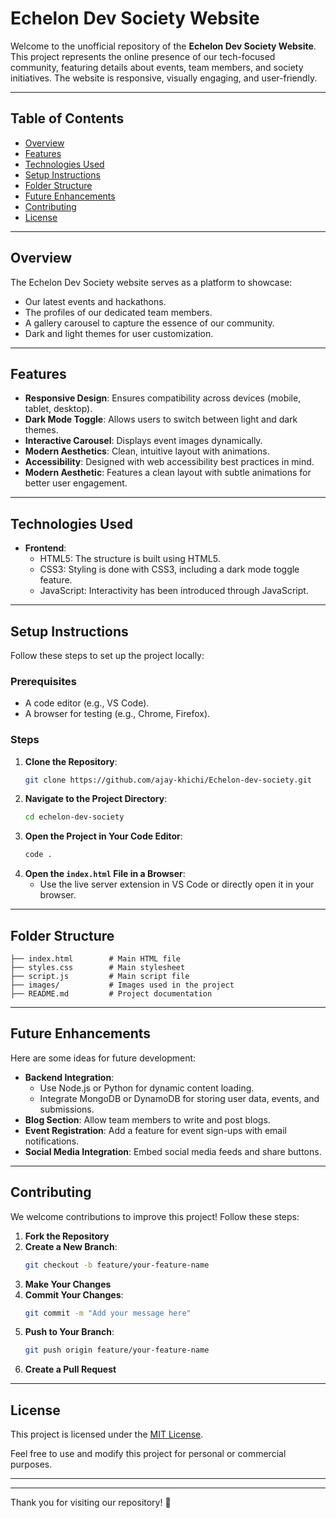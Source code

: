# Echelon Dev Society Website

Welcome to the unofficial repository of the **Echelon Dev Society Website**. This project represents the online presence of our tech-focused community, featuring details about events, team members, and society initiatives. The website is responsive, visually engaging, and user-friendly.

---

## Table of Contents
- [Overview](#overview)
- [Features](#features)
- [Technologies Used](#technologies-used)
- [Setup Instructions](#setup-instructions)
- [Folder Structure](#folder-structure)
- [Future Enhancements](#future-enhancements)
- [Contributing](#contributing)
- [License](#license)

---

## Overview
The Echelon Dev Society website serves as a platform to showcase:
- Our latest events and hackathons.
- The profiles of our dedicated team members.
- A gallery carousel to capture the essence of our community.
- Dark and light themes for user customization.

---

## Features
- **Responsive Design**: Ensures compatibility across devices (mobile, tablet, desktop).
- **Dark Mode Toggle**: Allows users to switch between light and dark themes.
- **Interactive Carousel**: Displays event images dynamically.
- **Modern Aesthetics**: Clean, intuitive layout with animations.
- **Accessibility**: Designed with web accessibility best practices in mind.
- **Modern Aesthetic**: Features a clean layout with subtle animations for better user engagement.

---

## Technologies Used
- **Frontend**:
  - HTML5: The structure is built using HTML5.
  - CSS3: Styling is done with CSS3, including a dark mode toggle feature.
  - JavaScript: Interactivity has been introduced through JavaScript.

---

## Setup Instructions
Follow these steps to set up the project locally:

### Prerequisites
- A code editor (e.g., VS Code).
- A browser for testing (e.g., Chrome, Firefox).

### Steps
1. **Clone the Repository**:
   ```bash
   git clone https://github.com/ajay-khichi/Echelon-dev-society.git
   ```
2. **Navigate to the Project Directory**:
   ```bash
   cd echelon-dev-society
   ```
3. **Open the Project in Your Code Editor**:
   ```bash
   code .
   ```
4. **Open the `index.html` File in a Browser**:
   - Use the live server extension in VS Code or directly open it in your browser.

---

## Folder Structure
```
├── index.html        # Main HTML file
├── styles.css        # Main stylesheet   
├── script.js         # Main script file       
├── images/           # Images used in the project
├── README.md         # Project documentation
```

---

## Future Enhancements
Here are some ideas for future development:
- **Backend Integration**:
  - Use Node.js or Python for dynamic content loading.
  - Integrate MongoDB or DynamoDB for storing user data, events, and submissions.
- **Blog Section**: Allow team members to write and post blogs.
- **Event Registration**: Add a feature for event sign-ups with email notifications.
- **Social Media Integration**: Embed social media feeds and share buttons.

---

## Contributing
We welcome contributions to improve this project! Follow these steps:

1. **Fork the Repository**
2. **Create a New Branch**:
   ```bash
   git checkout -b feature/your-feature-name
   ```
3. **Make Your Changes**
4. **Commit Your Changes**:
   ```bash
   git commit -m "Add your message here"
   ```
5. **Push to Your Branch**:
   ```bash
   git push origin feature/your-feature-name
   ```
6. **Create a Pull Request**

---

## License
This project is licensed under the [MIT License](LICENSE).

Feel free to use and modify this project for personal or commercial purposes.

---

---

Thank you for visiting our repository! 🚀
